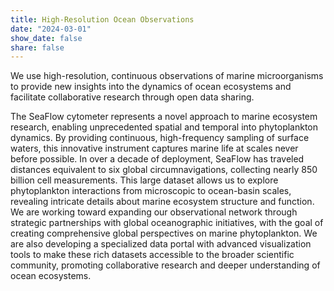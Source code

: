 ```yaml
---
title: High-Resolution Ocean Observations
date: "2024-03-01"
show_date: false
share: false
---
```

We use high-resolution, continuous observations of marine microorganisms to provide new insights into the dynamics of ocean ecosystems and facilitate collaborative research through open data sharing.

<!--more-->

The SeaFlow cytometer represents a novel approach to marine ecosystem research, enabling unprecedented spatial and temporal into phytoplankton dynamics. By providing continuous, high-frequency sampling of surface waters, this innovative instrument captures marine life at scales never before possible. In over a decade of deployment, SeaFlow has traveled distances equivalent to six global circumnavigations, collecting nearly 850 billion cell measurements. This large dataset allows us to explore phytoplankton interactions from microscopic to ocean-basin scales, revealing intricate details about marine ecosystem structure and function. We are working toward expanding our observational network through strategic partnerships with global oceanographic initiatives, with the goal of creating comprehensive global perspectives on marine phytoplankton. We are also developing a specialized data portal with advanced visualization tools to make these rich datasets accessible to the broader scientific community, promoting collaborative research and deeper understanding of ocean ecosystems.
